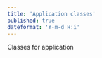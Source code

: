 ```yaml
---
title: 'Application classes'
published: true
dateformat: 'Y-m-d H:i'
---
```


Classes for application 